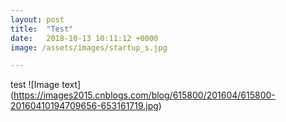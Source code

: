 ```yaml
---
layout: post
title:  "Test"
date:   2018-10-13 10:11:12 +0000
image: /assets/images/startup_s.jpg

---
```

test
![Image text]
(https://images2015.cnblogs.com/blog/615800/201604/615800-20160410194709656-653161719.jpg)